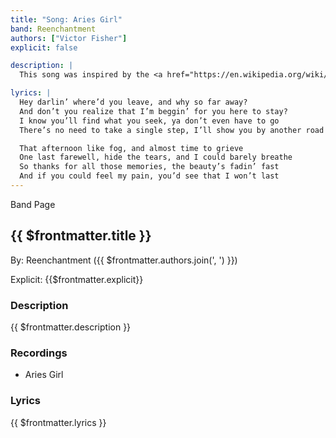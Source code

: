 ```yaml
---
title: "Song: Aries Girl"
band: Reenchantment
authors: ["Victor Fisher"]
explicit: false

description: |
  This song was inspired by the <a href="https://en.wikipedia.org/wiki/Garden_State_(soundtrack)" target="_blank">Garden State soundtrack</a>, and those times we let a chance to someone love slip away.

lyrics: |
  Hey darlin’ where’d you leave, and why so far away?
  And don’t you realize that I’m beggin’ for you here to stay?
  I know you’ll find what you seek, ya don’t even have to go
  There’s no need to take a single step, I’ll show you by another road

  That afternoon like fog, and almost time to grieve
  One last farewell, hide the tears, and I could barely breathe
  So thanks for all those memories, the beauty’s fadin’ fast
  And if you could feel my pain, you’d see that I won’t last
---
```


<g-link to="/band/reenchantment">Band Page</g-link>

## {{ $frontmatter.title }}

By: <g-link to="/band/reenchantment">Reenchantment</g-link> ({{ $frontmatter.authors.join(', ') }})

Explicit: {{$frontmatter.explicit}}

### Description

<vue-markdown>{{ $frontmatter.description }}</vue-markdown>

### Recordings

* <g-link to="/recording/aries-girl">Aries Girl</g-link>

### Lyrics

<vue-markdown>{{ $frontmatter.lyrics }}</vue-markdown>
